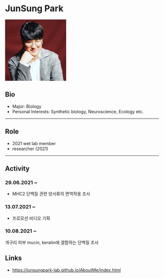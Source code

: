 # JunSung Park
<img src="./junsungpark.jpg" height="200px" width="200px">

## Bio
* Major: Biology
* Personal Interests: Synthetic biology, Neuroscience, Ecology etc.
---

## Role
* 2021 wet lab member
* researcher (2021)
---

## Activity

### 29.06.2021 ~
* MHC2 단백질 관련 양서류의 면역작용 조사

### 13.07.2021 ~
* 프로모션 비디오 기획

### 10.08.2021 ~ 
개구리 피부 mucin, keratin에 결합하는 단백질 조사  


## Links
* https://junsungpark-lab.github.io/AboutMe/index.html

